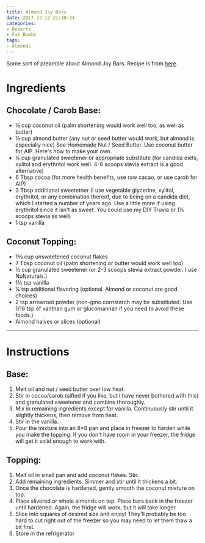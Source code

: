 ```yaml
---
title: Almond Joy Bars
date: 2017-12-12 21:40:34
categories:
- Deserts
- Fat Bombs
tags:
- Almonds
---
```


Some sort of preamble about Almond Joy Bars. Recipe is from [here](www.google.com).

<!--more-->

# Ingredients
## Chocolate / Carob Base:
- ½ cup coconut oil (palm shortening would work well too, as well as butter)
- ½ cup almond butter (any nut or seed butter would work, but almond is especially nice) See Homemade Nut / Seed Butter. Use coconut butter for AIP. Here's how to make your own.
- ¼ cup granulated sweetener or appropriate substitute (for candida diets, xylitol and erythritol work well. 4-6 scoops stevia extract is a good alternative)
- 6 Tbsp cocoa (for more health benefits, use raw cacao, or use carob for AIP)
- 3 Tbsp additional sweetetner (I use vegetable glycerine, xylitol, erythritol, or any combination thereof, due to being on a candida diet, which I started a number of years ago. Use a little more if using erythritol since it isn't as sweet. You could use my DIY Truvia or 1½ scoops stevia as well)
- 1 tsp vanilla

## Coconut Topping:
- 1⅔ cup unsweetened coconut flakes
- 7 Tbsp coconut oil (palm shortening or butter would work well too)
- ⅓ cup granulated sweetener (or 2-3 scoops stevia extract powder. I use NuNaturals.)
- 1½ tsp vanilla
- ¼ tsp additional flavoring (optional. Almond or coconut are good choices)
- 2 tsp arrowroot powder (non-gmo cornstarch may be substituted. Use 1/16 tsp of xanthan gum or glucomannan if you need to avoid these foods.)
- Almond halves or slices (optional)


---

# Instructions
## Base:
1. Melt oil and nut / seed butter over low heat.
2. Stir in cocoa/carob (sifted if you like, but I have never bothered with this) and granulated sweetener and combine thoroughly.
3. Mix in remaining ingredients except for vanilla. Continuously stir until it slightly thickens, then remove from heat.
4. Stir in the vanilla.
5. Pour the mixture into an 8×8 pan and place in freezer to harden while you make the topping. If you don't have room in your freezer, the fridge will get it solid enough to work with.

## Topping:
1. Melt oil in small pan and add coconut flakes. Stir.
2. Add remaining ingredients. Simmer and stir until it thickens a bit.
3. Once the chocolate is hardened, gently smooth the coconut mixture on top.
4. Place slivered or whole almonds on top. Place bars back in the freezer until hardened. Again, the fridge will work, but it will take longer.
5. Slice into squares of desired size and enjoy! They'll probably be too hard to cut right out of the freezer so you may need to let them thaw a bit first.
6. Store in the refrigerator
